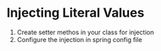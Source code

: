 # Injecting Literal Values

1. Create setter methos in your class for injection
2. Configure the injection in spring config file

